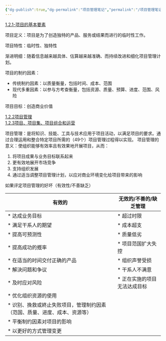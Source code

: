 ```yaml
---
{"dg-publish":true,"dg-permalink":"项目管理笔记","permalink":"/项目管理笔记/","dgPassFrontmatter":true}
---
```


[1.2.1-项目的基本要素](https://app5dvjrqzs8379.h5.xiaoeknow.com/p/course/video/v_62cd0e54e4b0eca59c14cfbd?product_id=term_629db1f6db1d1_FUnvab)

项目定义：项目是为了创造独特的产品、服务或结果而进行的临时性工作。

项目特性：临时性、独特性

渐进明细：随着信息越来越具体、估算越来越准确、而持续改进和细化项目管理计划。

项目的制约因素：
* 传统制约因素：以质量衡量，包括时间、成本、范围
* 现代多重因素：以参与方考查衡量，包括资源、质量、预算、进度、范围、风险

项目目标：创造商业价值

[1.2.2项目管理<br/>1.2.3项目、项目集、项目组合和运营](https://app5dvjrqzs8379.h5.xiaoeknow.com/p/course/video/v_62cd0e56e4b0eca59c14cfbf?product_id=term_629db1f6db1d1_FUnvab)

项目管理：是将知识、技能、工具与技术应用于项目活动，以满足项目的要求。通过合理运用和整合特定项目所需的（49个）项目管理过程得以实现。
项目管理的意义：使组织能够有效率且有效果地开展项目，从而：
1. 将项目成果与业务目标联系起来
2. 更有效地展开市场竞争
3. 支持组织发展
4. 通过适当调整项目管理计划，以应对商业环境变化给项目带来的影响

如果评定项目管理的好坏（有效性/不善缺乏）

| 有效的                                                                     | 无效的/不善的/缺乏管理       |
| -------------------------------------------------------------------------- | ---------------------------- |
| * 达成业务目标                                                             | * 超过时限                   |
| * 满足干系人的期望                                                         | * 成本超支                   |
| * 提高可预测性                                                             | * 质量低劣                   |
| * 提高成功的摡率                                                           | * 项目范国扩大失控           |
| * 在适当的时间交付正确的产品                                               | * 组织声誉受损               |
| * 解決问题和争议                                                           | * 干系人不满意               |
| * 及时应对风险                                                             | * 正在实施的项目无法达成目标 |
| * 优化组织资源的使用                                                       |                              |
| * 识别、挽救或終止失败项目，管理制约因素（范国、质量、进度、成本、资源等） |                              |
| * 平衡制约因素对项目的影响                                                 |                              |
| * 以更好的方式管理变更                                                     |                              |
